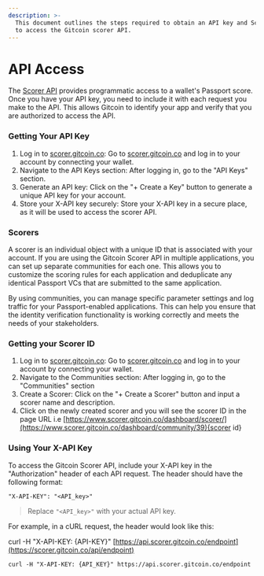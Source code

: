 ```yaml
---
description: >-
  This document outlines the steps required to obtain an API key and Scorer ID
  to access the Gitcoin scorer API.
---
```


# API Access

The [Scorer API](https://www.scorer.gitcoin.co/) provides programmatic access to a wallet's Passport score. Once you have your API key, you need to include it with each request you make to the API. This allows Gitcoin to identify your app and verify that you are authorized to access the API.

### Getting Your API Key

1. Log in to [scorer.gitcoin.co](https://www.scorer.gitcoin.co/): Go to [scorer.gitcoin.co](https://www.scorer.gitcoin.co/) and log in to your account by connecting your wallet.
2. Navigate to the API Keys section: After logging in, go to the "API Keys" section.
3. Generate an API key: Click on the "+ Create a Key" button to generate a unique API key for your account.
4. Store your X-API key securely: Store your X-API key in a secure place, as it will be used to access the scorer API.

### Scorers

A scorer is an individual object with a unique ID that is associated with your account. If you are using the Gitcoin Scorer API in multiple applications, you can set up separate communities for each one. This allows you to customize the scoring rules for each application and deduplicate any identical Passport VCs that are submitted to the same application.

By using communities, you can manage specific parameter settings and log traffic for your Passport-enabled applications. This can help you ensure that the identity verification functionality is working correctly and meets the needs of your stakeholders.

### Getting your Scorer ID

1. Log in to [scorer.gitcoin.co](https://www.scorer.gitcoin.co/): Go to [scorer.gitcoin.co](https://www.scorer.gitcoin.co/) and log in to your account by connecting your wallet.
2. Navigate to the Communities section: After logging in, go to the "Communities" section
3. Create a Scorer: Click on the "+ Create a Scorer" button and input a scorer name and description.
4. Click on the newly created scorer and you will see the scorer ID in the page URL i.e [https://www.scorer.gitcoin.co/dashboard/scorer/](https://www.scorer.gitcoin.co/dashboard/community/39){scorer id}

### Using Your X-API Key

To access the Gitcoin Scorer API, include your X-API key in the "Authorization" header of each API request. The header should have the following format:

```
"X-API-KEY": "<API_key>"
```

> Replace `"<API_key>"` with your actual API key.

For example, in a cURL request, the header would look like this:

curl -H "X-API-KEY: {API-KEY}" [https://api.scorer.gitcoin.co/endpoint](https://scorer.gitcoin.co/api/endpoint)

```
curl -H "X-API-KEY: {API_KEY}" https://api.scorer.gitcoin.co/endpoint
```
